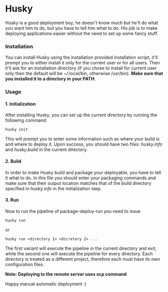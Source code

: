 # Husky
Husky is a good deployment boy, he doesn't know much but he'll do what you want him to do, but you have to tell him what to do. His job is to make deploying applications easier without the need to set up some fancy stuff.

### Installation
You can install Husky using the installation provided installation script, it'll prompt you to either install it only for the current user or for all users. Then it'll ask for an installation directory (if you chose to install for current user only then the default will be ~/.local/bin, otherwise /usr/bin). **Make sure that you installed it to a directory in your PATH**.

### Usage
#### 1. Initialization
After installing Husky, you can set up the current directory by running the following command:
```
husky init
```

This will prompt you to enter some information such as where your build is and where to deploy it. Upon success, you should have two files: *husky.info* and *husky.build* in the current directory.

#### 2. Build
In order to make Husky build and package your deployable, you have to tell it what to do. In this file you should enter your packaging commands and make sure that their output location matches that of the build directory specified in *husky.info* in the initialization step.

#### 3. Run
Now to run the pipeline of package-deploy-run you need to issue 
```
husky run
```
or
```
husky run <directory 1> <dicretory 2> ...
```
The first variant will execute the pipeline in the current directory and exit, while the second one will execute the pipeline for every directory. Each directory is treated as a different project, therefore each must have its own configuration files.

**Note: Deploying to the remote server uses scp command**

Happy manual automatic deployment :)

